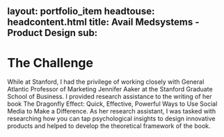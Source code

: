 layout: portfolio_item
headtouse: headcontent.html
title: Avail Medsystems - Product Design 
sub: 
---
# The Challenge

<div class="small_container">
	While at Stanford, I had the privilege of working closely with General Atlantic Professor of Marketing Jennifer Aaker at the Stanford Graduate School of Business. I provided research assistance to the writing of her book The Dragonfly Effect: Quick, Effective, Powerful Ways to Use Social Media to Make a Difference. As her research assistant, I was tasked with researching how you can tap psychological insights to design innovative products and helped to develop the theoretical framework of the book. 
</div>	 
